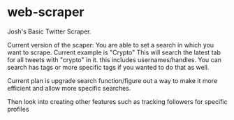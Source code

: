 # web-scraper

Josh's Basic Twitter Scraper.

Current version of the scaper: You are able to set a search in which you want to scrape. Current example is "Crypto"
This will search the latest tab for all tweets with "crypto" in it. this includes usernames/handles. You can search has tags or more specific tags if you wanted to do that as well. 

Current plan is upgrade search function/figure out a way to make it more efficient and allow more specific searches.

Then look into creating other features such as tracking followers for specific profiles